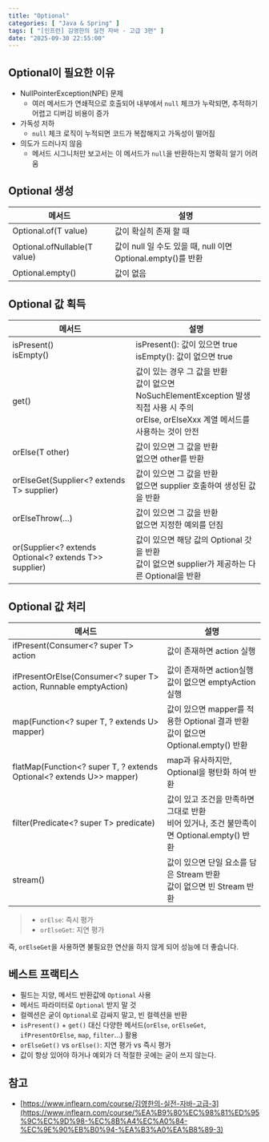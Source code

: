 ```yaml
---
title: "Optional"
categories: [ "Java & Spring" ]
tags: [ "[인프런] 김영한의 실전 자바 - 고급 3편" ]
date: "2025-09-30 22:55:00"
---
```


## Optional이 필요한 이유

- NullPointerException(NPE) 문제
  - 여러 메서드가 연쇄적으로 호출되어 내부에서 `null` 체크가 누락되면, 추적하기 어렵고 디버깅 비용이 증가
- 가독성 저하
  - `null` 체크 로직이 누적되면 코드가 복잡해지고 가독성이 떨어짐
- 의도가 드러나지 않음
  - 메서드 시그니처만 보고서는 이 메서드가 `null`을 반환하는지 명확히 알기 어려움

## Optional 생성

| 메서드                          | 설명                                              |
|------------------------------|-------------------------------------------------|
| Optional.of(T value)         | 값이 확실히 존재 할 때                                   |
| Optional.ofNullable(T value) | 값이 null 일 수도 있을 때, null 이면 Optional.empty()를 반환 |
| Optional.empty()             | 값이 없음                                           |

## Optional 값 획득

| 메서드                                                    | 설명                                                                                                               |
|--------------------------------------------------------|------------------------------------------------------------------------------------------------------------------|
| isPresent() <br> isEmpty()                             | isPresent(): 값이 있으면 true <br> isEmpty(): 값이 없으면 true                                                             |
| get()                                                  | 값이 있는 경우 그 값을 반환 <br> 값이 없으면 NoSuchElementException 발생 <br> 직접 사용 시 주의 <br> orElse, orElseXxx 계열 메서드를 사용하는 것이 안전 |
| orElse(T other)                                        | 값이 있으면 그 값을 반환 <br> 없으면 other를 반환                                                                                |
| orElseGet(Supplier<? extends T> supplier)              | 값이 있으면 그 값을 반환 <br> 없으면 supplier 호출하여 생성된 값을 반환                                                                  |
| orElseThrow(…)                                         | 값이 있으면 그 값을 반환 <br> 없으면 지정한 예외를 던짐                                                                               |
| or(Supplier<? extends Optional<? extends T>> supplier) | 값이 있으면 해당 값의 Optional 갓을 반환 <br> 값이 없으면 supplier가 제공하는 다른 Optional을 반환                                           |

## Optional 값 처리

| 메서드                                                                  | 설명                                                                |
|----------------------------------------------------------------------|-------------------------------------------------------------------|
| ifPresent(Consumer<? super T> action                                 | 값이 존재하면 action 실행                                                 |
| ifPresentOrElse(Consumer<? super T> action, Runnable emptyAction)    | 값이 존재하면 action실행 <br> 값이 없으면 emptyAction 실행                       |
| map(Function<? super T, ? extends U> mapper)                         | 값이 있으면 mapper를 적용한 Optional 결과 반환 <br> 값이 없으면 Optional.empty() 반환 |
| flatMap(Function<? super T, ? extends Optional<? extends U>> mapper) | map과 유사하지만, Optional을 평탄화 하여 반환                                   |
| filter(Predicate<? super T> predicate)                               | 값이 있고 조건을 만족하면 그대로 반환 <br> 비어 있거나, 조건 불만족이면 Optional.empty() 반환   |
| stream()                                                             | 값이 있으면 단일 요소를 담은 Stream 반환 <br> 값이 없으면 빈 Stream 반환                |

> - `orElse`: 즉시 평가
> - `orElseGet`: 지연 평가

즉, `orElseGet`을 사용하면 불필요한 연산을 하지 않게 되어 성능에 더 좋습니다.

## 베스트 프랙티스

- 필드는 지양, 메서드 반환값에 `Optional` 사용
- 메서드 파라미터로 `Optional` 받지 말 것
- 컬렉션은 굳이 `Optional`로 감싸지 말고, 빈 컬렉션을 반환
- `isPresent()` + `get()` 대신 다양한 메서드(`orElse`, `orElseGet`, `ifPresentOrElse`, `map`, `filter`…) 활용
- `orElseGet()` vs `orElse()`: 지연 평가 vs 즉시 평가
- 값이 항상 있어야 하거나 예외가 더 적절한 곳에는 굳이 쓰지 않는다.

## 참고

- [https://www.inflearn.com/course/김영한의-실전-자바-고급-3](https://www.inflearn.com/course/%EA%B9%80%EC%98%81%ED%95%9C%EC%9D%98-%EC%8B%A4%EC%A0%84-%EC%9E%90%EB%B0%94-%EA%B3%A0%EA%B8%89-3)
